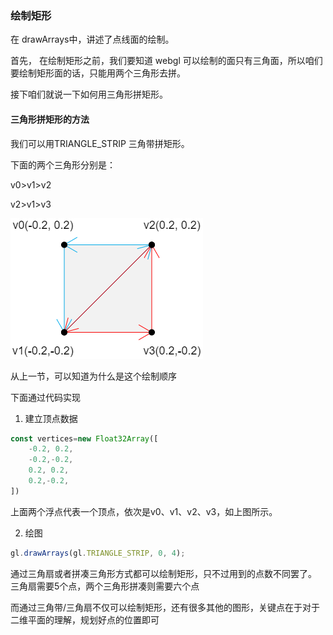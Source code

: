 ### 绘制矩形

在 drawArrays中，讲述了点线面的绘制。

首先， 在绘制矩形之前，我们要知道 webgl 可以绘制的面只有三角面，所以咱们要绘制矩形面的话，只能用两个三角形去拼。

接下咱们就说一下如何用三角形拼矩形。

#### 三角形拼矩形的方法

我们可以用TRIANGLE_STRIP  三角带拼矩形。

下面的两个三角形分别是：

v0>v1>v2

v2>v1>v3

![image-20200930220329539](./imgs/%E7%9F%A9%E5%BD%A2%E7%BB%98%E5%88%B6.png)

从上一节，可以知道为什么是这个绘制顺序

下面通过代码实现

1. 建立顶点数据

```js
const vertices=new Float32Array([
    -0.2, 0.2,
    -0.2,-0.2,
    0.2, 0.2,
    0.2,-0.2,
])
```

上面两个浮点代表一个顶点，依次是v0、v1、v2、v3，如上图所示。

2. 绘图

```js
gl.drawArrays(gl.TRIANGLE_STRIP, 0, 4);
```


通过三角扇或者拼凑三角形方式都可以绘制矩形，只不过用到的点数不同罢了。
三角扇需要5个点，两个三角形拼凑则需要六个点

而通过三角带/三角扇不仅可以绘制矩形，还有很多其他的图形，关键点在于对于二维平面的理解，规划好点的位置即可